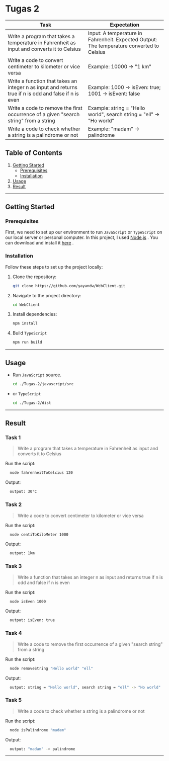 # Tugas 2
| Task                                                                                                  | Expectation                                                                               |
|-------------------------------------------------------------------------------------------------------|-------------------------------------------------------------------------------------------|
| Write a program that takes a temperature in Fahrenheit as input and converts it to Celsius            | Input: A temperature in Fahrenheit. Expected Output: The temperature converted to Celsius |
| Write a code to convert centimeter to kilometer or vice versa                                         | Example: 10000 -> "1 km"                                                                  |
| Write a function that takes an integer n as input and returns true if n is odd and false if n is even | Example: 1000 -> isEven: true; 1001 -> isEvent: false                                     |
| Write a code to remove the first occurrence of a given "search string" from a string                  | Example: string = "Hello world", search string = "ell" -> "Ho world"                      |
| Write a code to check whether a string is a palindrome or not                                         | Example: "madam" -> palindrome                                                            |


## Table of Contents

1. [Getting Started](#getting-started)
    - [Prerequisites](#prerequisites)
    - [Installation](#installation)
2. [Usage](#usage)
3. [Result](#result)

---

## Getting Started

### Prerequisites
First, we need to set up our environment to run `JavaScript` or `TypeScript` on our local server or personal computer. In this project, I used [Node.js](https://nodejs.org/en) . You can download and install it [here](https://nodejs.org/en/download) .


### Installation

Follow these steps to set up the project locally:

1. Clone the repository:
   ```bash
   git clone https://github.com/yayandw/WebClient.git
   ```
2. Navigate to the project directory:
   ```bash
   cd WebClient
   ```
3. Install dependencies:
   ```bash
   npm install
   ```
4. Build `TypeScript`
   ```bash
   npm run build
   ```
   
---

## Usage
- Run `JavaScript` source.
    ```bash
    cd ./Tugas-2/javascript/src
    ```

- or `TypeScript`
  ```bash
  cd ./Tugas-2/dist
  ```

---

## Result
### Task 1
> Write a program that takes a temperature in Fahrenheit as input and converts it to Celsius

Run the script:
```bash
  node fahrenheitToCelcius 120
```

Output:
```bash
  output: 30°C
```

### Task 2
> Write a code to convert centimeter to kilometer or vice versa

Run the script:
```bash
  node centiToKiloMeter 1000
```

Output:
```bash
  output: 1km
```

### Task 3
> Write a function that takes an integer n as input and returns true if n is odd and false if n is even

Run the script:
```bash
  node isEven 1000
```

Output:
```bash
  output: isEven: true
```

### Task 4
> Write a code to remove the first occurrence of a given "search string" from a string

Run the script:
```bash
  node removeString "Hello world" "ell"
```

Output:
```bash
  output: string = "Hello world", search string = "ell" -> "Ho world"
```

### Task 5
> Write a code to check whether a string is a palindrome or not

Run the script:
```bash
  node isPalindrome "madam"
```

Output:
```bash
  output: "madam" -> palindrome
```
---
